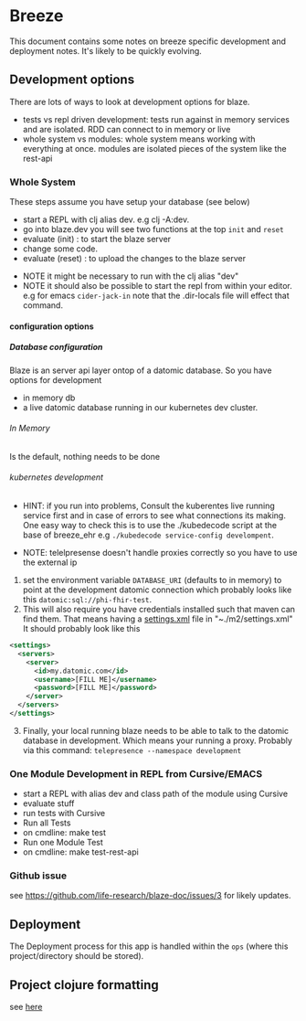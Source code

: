 # Breeze

This document contains some notes on breeze specific development and deployment notes. 
It's likely to be quickly evolving. 

## Development options

There are lots of ways to look at development options for blaze.

* tests vs repl driven development: tests run against in memory services and are isolated. RDD can connect to in memory or live
* whole system vs modules: whole system means working with everything at once. modules are isolated pieces of the system like the rest-api


### Whole System

These steps assume you have setup your database (see below)

- start a REPL with clj alias dev. e.g clj -A:dev.
- go into blaze.dev you will see two functions at the top `init` and `reset`
- evaluate (init) : to start the blaze server
- change some code.
- evaluate (reset) : to upload the changes to the blaze server

* NOTE it might be necessary to run with the clj alias "dev"
* NOTE it should also be possible to start the repl from within your editor. e.g for emacs `cider-jack-in` note that the .dir-locals file will effect that command.


#### configuration options

##### Database configuration

Blaze is an server api layer ontop of a datomic database. So you have options for development

* in memory db
* a live datomic database running in our kubernetes dev cluster.

###### In Memory

Is the default, nothing needs to be done


###### kubernetes development 

* HINT: if you run into problems, Consult the kuberentes live running service
first and in case of errors to see what connections its making. One easy way to
check this is to use the ./kubedecode script at the base of breeze_ehr e.g 
`./kubedecode service-config develompent`.

* NOTE: telelpresense doesn't handle proxies correctly so you have to use the external
ip

1. set the environment variable `DATABASE_URI`  (defaults to in memory) to point at the development datomic connection 
which probably looks like this `datomic:sql://phi-fhir-test`.
2.  This will also require you have credentials installed such that maven can find them. 
That means having a [settings.xml](https://maven.apache.org/settings.html) file in "~./m2/settings.xml" It should probably look like this

```xml
<settings>
  <servers>
    <server>
      <id>my.datomic.com</id>
      <username>[FILL ME]</username>
      <password>[FILL ME]</password>
    </server>
  </servers>
</settings>
```

3. Finally, your local running blaze needs to be able to talk to the datomic database in development. Which means 
   your running a proxy. Probably via this command: `telepresence --namespace development`


### One Module Development in REPL from Cursive/EMACS
- start a REPL with alias dev and class path of the module using Cursive
- evaluate stuff
- run tests with Cursive
- Run all Tests
- on cmdline: make test
- Run one Module Test
- on cmdline: make test-rest-api


### Github issue

see https://github.com/life-research/blaze-doc/issues/3 for likely updates.


## Deployment

The Deployment process for this app is handled within the `ops` (where this project/directory should be stored).


## Project clojure formatting

see [here](https://github.com/life-research/blaze/issues/67)

